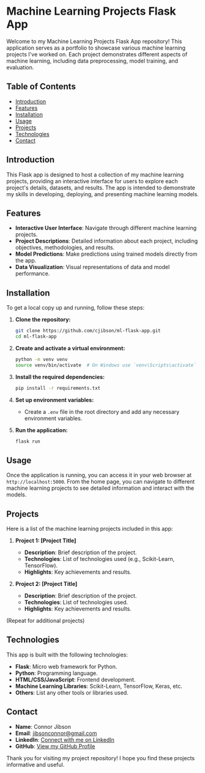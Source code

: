 # Machine Learning Projects Flask App

Welcome to my Machine Learning Projects Flask App repository! This application serves as a portfolio to showcase various machine learning projects I've worked on. Each project demonstrates different aspects of machine learning, including data preprocessing, model training, and evaluation.

## Table of Contents

- [Introduction](#introduction)
- [Features](#features)
- [Installation](#installation)
- [Usage](#usage)
- [Projects](#projects)
- [Technologies](#technologies)
- [Contact](#contact)

## Introduction

This Flask app is designed to host a collection of my machine learning projects, providing an interactive interface for users to explore each project's details, datasets, and results. The app is intended to demonstrate my skills in developing, deploying, and presenting machine learning models.

## Features

- **Interactive User Interface**: Navigate through different machine learning projects.
- **Project Descriptions**: Detailed information about each project, including objectives, methodologies, and results.
- **Model Predictions**: Make predictions using trained models directly from the app.
- **Data Visualization**: Visual representations of data and model performance.

## Installation

To get a local copy up and running, follow these steps:

1. **Clone the repository:**
    ```bash
    git clone https://github.com/cjibson/ml-flask-app.git
    cd ml-flask-app
    ```

2. **Create and activate a virtual environment:**
    ```bash
    python -m venv venv
    source venv/bin/activate  # On Windows use `venv\Scripts\activate`
    ```

3. **Install the required dependencies:**
    ```bash
    pip install -r requirements.txt
    ```

4. **Set up environment variables:**
    - Create a `.env` file in the root directory and add any necessary environment variables.

5. **Run the application:**
    ```bash
    flask run
    ```

## Usage

Once the application is running, you can access it in your web browser at `http://localhost:5000`. From the home page, you can navigate to different machine learning projects to see detailed information and interact with the models.

## Projects

Here is a list of the machine learning projects included in this app:

1. **Project 1: [Project Title]**
   - **Description**: Brief description of the project.
   - **Technologies**: List of technologies used (e.g., Scikit-Learn, TensorFlow).
   - **Highlights**: Key achievements and results.

2. **Project 2: [Project Title]**
   - **Description**: Brief description of the project.
   - **Technologies**: List of technologies used.
   - **Highlights**: Key achievements and results.

(Repeat for additional projects)

## Technologies

This app is built with the following technologies:

- **Flask**: Micro web framework for Python.
- **Python**: Programming language.
- **HTML/CSS/JavaScript**: Frontend development.
- **Machine Learning Libraries**: Scikit-Learn, TensorFlow, Keras, etc.
- **Others**: List any other tools or libraries used.

## Contact

- **Name**: Connor Jibson
- **Email**: jibsonconnor@gmail.com
- **LinkedIn**: [Connect with me on LinkedIn](https://www.linkedin.com/in/connor-jibson/)
- **GitHub**: [View my GitHub Profile](https://github.com/cjibson)

Thank you for visiting my project repository! I hope you find these projects informative and useful.

